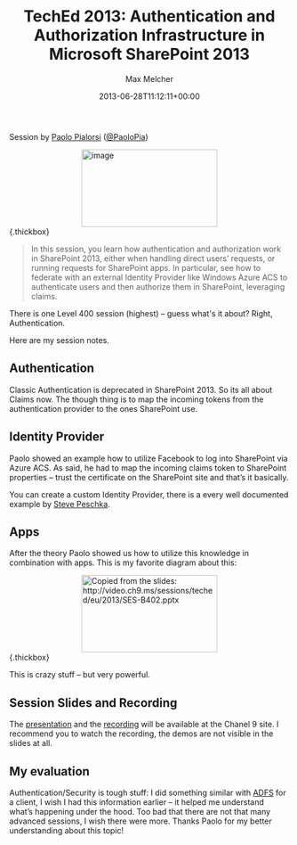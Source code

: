 ﻿---
title: 'TechEd 2013: Authentication and Authorization Infrastructure in Microsoft SharePoint 2013'
author: Max Melcher
aliases:
   - "/post/2013-06-28-teched-2013-authentication-and-authorization-infrastructure-in-microsoft-sharepoint-2013/"
2013: "06"
type: post
date: 2013-06-28T11:12:11+00:00
url: /2013/06/teched-2013-authentication-and-authorization-infrastructure-in-microsoft-sharepoint-2013/
yourls_shorturl:
  - http://melcher.it/s/12
categories:
  - TechEd

---
Session by [Paolo Pialorsi][1] ([@PaoloPia][2])

[<img style="background-image: none; float: none; padding-top: 0px; padding-left: 0px; margin-left: auto; display: block; padding-right: 0px; margin-right: auto; border: 0px;" title="image" alt="image" src="http://melcher.it/wp-content/uploads/image_thumb21.png" width="244" height="139" border="0" />][3]{.thickbox}

> In this session, you learn how authentication and authorization work in SharePoint 2013, either when handling direct users’ requests, or running requests for SharePoint apps. In particular, see how to federate with an external Identity Provider like Windows Azure ACS to authenticate users and then authorize them in SharePoint, leveraging claims.

There is one Level 400 session (highest) – guess what's it about? Right, Authentication.

Here are my session notes.

<!--more-->

## Authentication

Classic Authentication is deprecated in SharePoint 2013. So its all about Claims now. The though thing is to map the incoming tokens from the authentication provider to the ones SharePoint use.

## Identity Provider

Paolo showed an example how to utilize Facebook to log into SharePoint via Azure ACS. As said, he had to map the incoming claims token to SharePoint properties – trust the certificate on the SharePoint site and that’s it basically.

You can create a custom Identity Provider, there is a every well documented example by [Steve Peschka][4].

## Apps

After the theory Paolo showed us how to utilize this knowledge in combination with apps. This is my favorite diagram about this:

[<img style="background-image: none; float: none; padding-top: 0px; padding-left: 0px; margin-left: auto; display: block; padding-right: 0px; margin-right: auto; border: 0px;" title="OAuth Authentication flow" alt="Copied from the slides: http://video.ch9.ms/sessions/teched/eu/2013/SES-B402.pptx" src="http://melcher.it/wp-content/uploads/image_thumb22.png" width="244" height="139" border="0" />][5]{.thickbox}

This is crazy stuff – but very powerful.

## Session Slides and Recording

The [presentation][6] and the [recording][7] will be available at the Chanel 9 site. I recommend you to watch the recording, the demos are not visible in the slides at all.

## My evaluation

Authentication/Security is tough stuff: I did something similar with [ADFS][8] for a client, I wish I had this information earlier – it helped me understand what’s happening under the hood. Too bad that there are not that many advanced sessions, I wish there were more. Thanks Paolo for my better understanding about this topic!

 [1]: http://channel9.msdn.com/Events/Speakers/paolo-pialorsi
 [2]: https://twitter.com/PaoloPia
 [3]: http://melcher.it/wp-content/uploads/image21.png
 [4]: http://blogs.technet.com/b/speschka/archive/2010/03/13/writing-a-custom-claims-provider-for-sharepoint-2010-part-1.aspx
 [5]: http://melcher.it/wp-content/uploads/image22.png
 [6]: http://video.ch9.ms/sessions/teched/eu/2013/SES-B402.pptx
 [7]: http://channel9.msdn.com/Events/TechEd/Europe/2013/SES-B402#fbid=brbMsfI4lBZ
 [8]: http://blogs.technet.com/b/speschka/archive/2010/07/30/configuring-sharepoint-2010-and-adfs-v2-end-to-end.aspx
